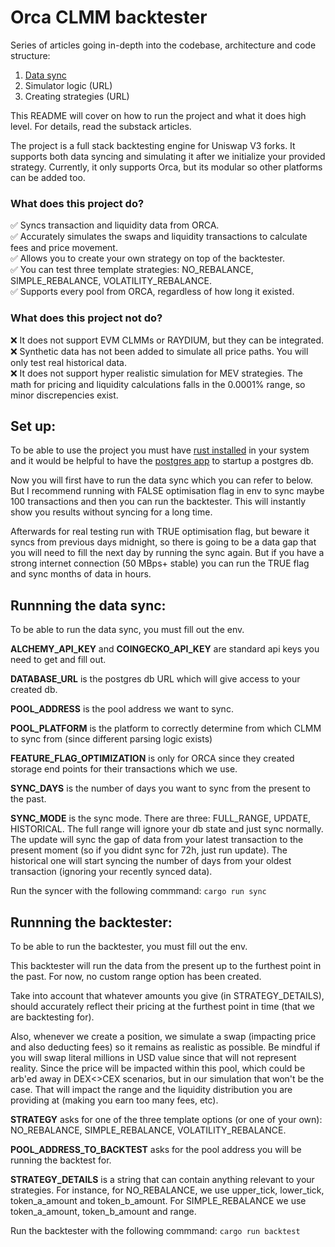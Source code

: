 # Orca CLMM backtester

Series of articles going in-depth into the codebase, architecture and code structure:
1. [Data sync](https://substack.com/home/post/p-149385031)
2. Simulator logic (URL)
3. Creating strategies (URL)

This README will cover on how to run the project and what it does high level. For details, read the substack articles.

The project is a full stack backtesting engine for Uniswap V3 forks. It supports both data syncing and simulating it after we initialize your provided strategy.
Currently, it only supports Orca, but its modular so other platforms can be added too. 

### What does this project do?
✅ Syncs transaction and liquidity data from ORCA. <br>
✅ Accurately simulates the swaps and liquidity transactions to calculate fees and price movement. <br>
✅ Allows you to create your own strategy on top of the backtester. <br>
✅ You can test three template strategies: NO_REBALANCE, SIMPLE_REBALANCE, VOLATILITY_REBALANCE. <br>
✅ Supports every pool from ORCA, regardless of how long it existed. <br>

### What does this project not do?
❌ It does not support EVM CLMMs or RAYDIUM, but they can be integrated. <br>
❌ Synthetic data has not been added to simulate all price paths. You will only test real historical data. <br>
❌ It does not support hyper realistic simulation for MEV strategies. The math for pricing and liquidity calculations falls in the 0.0001% range, so minor discrepencies exist. <br>

## Set up:

To be able to use the project you must have [rust installed](https://www.rust-lang.org/tools/install) in your system and it would be helpful to have the [postgres app](https://postgresapp.com/) to startup a postgres db.

Now you will first have to run the data sync which you can refer to below. But I recommend running with FALSE optimisation flag in env to sync maybe 100 transactions and then you can run the backtester. This will instantly show you results without syncing for a long time.

Afterwards for real testing run with TRUE optimisation flag, but beware it syncs from previous days midnight, so there is going to be a data gap that you will need to fill the next day by running the sync again. But if you have a strong internet connection (50 MBps+ stable) you can run the TRUE flag and sync months of data in hours.

## Runnning the data sync:

To be able to run the data sync, you must fill out the env.

**ALCHEMY_API_KEY** and **COINGECKO_API_KEY** are standard api keys you need to get and fill out. 

**DATABASE_URL** is the postgres db URL which will give access to your created db.

**POOL_ADDRESS** is the pool address we want to sync.

**POOL_PLATFORM** is the platform to correctly determine from which CLMM to sync from (since different parsing logic exists)

**FEATURE_FLAG_OPTIMIZATION** is only for ORCA since they created storage end points for their transactions which we use.

**SYNC_DAYS** is the number of days you want to sync from the present to the past.

**SYNC_MODE** is the sync mode. There are three: FULL_RANGE, UPDATE, HISTORICAL. The full range will ignore your db state and just sync normally. The update will sync the gap of data from your latest transaction to the present moment (so if you didnt sync for 72h, just run update). The historical one will start syncing the number of days from your oldest transaction (ignoring your recently synced data).

Run the syncer with the following commmand: 
```cargo run sync```

## Runnning the backtester:

To be able to run the backtester, you must fill out the env. 

This backtester will run the data from the present up to the furthest point in the past. For now, no custom range option has been created.  <br>

Take into account that whatever amounts you give (in STRATEGY_DETAILS), should accurately reflect their pricing at the furthest point in time (that we are backtesting for). 

Also, whenever we create a position, we simulate a swap (impacting price and also deducting fees) so it remains as realistic as possible. Be mindful if you will swap literal millions in USD value since that will not represent reality. Since the price will be impacted within this pool, which could be arb'ed away in DEX<>CEX scenarios, but in our simulation that won't be the case. That will impact the range and the liquidity distribution you are providing at (making you earn too many fees, etc). <br>

**STRATEGY** asks for one of the three template options (or one of your own): NO_REBALANCE, SIMPLE_REBALANCE, VOLATILITY_REBALANCE.

**POOL_ADDRESS_TO_BACKTEST** asks for the pool address you will be running the backtest for. 

**STRATEGY_DETAILS** is a string that can contain anything relevant to your strategies. For instance, for NO_REBALANCE, we use upper_tick, lower_tick, token_a_amount and token_b_amount. For SIMPLE_REBALANCE we use token_a_amount, token_b_amount and range.

Run the backtester with the following commmand: 
```cargo run backtest```



